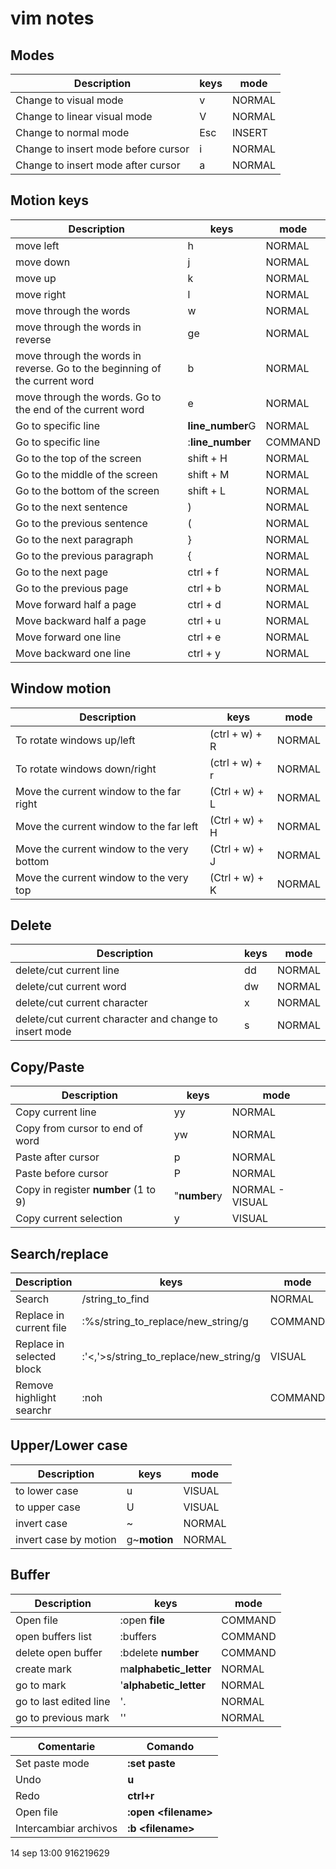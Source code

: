 # vim notes
## Modes

Description | keys | mode |
--|--|--
Change to visual mode | v | NORMAL
Change to linear visual mode | V | NORMAL
Change to normal mode | Esc | INSERT
Change to insert mode before cursor | i | NORMAL
Change to insert mode after cursor | a | NORMAL

## Motion keys

Description | keys | mode |
--|--|--
move left | h | NORMAL
move down | j | NORMAL
move up | k | NORMAL
move right | l | NORMAL
move through the words | w | NORMAL
move through the words in reverse | ge | NORMAL
move through the words in reverse. Go to the beginning of the current word | b | NORMAL
move through the words. Go to the end of the current word | e | NORMAL
Go to specific line | **line_number**G | NORMAL
Go to specific line | :**line_number** | COMMAND
Go to the top of the screen | shift + H | NORMAL
Go to the middle of the screen | shift + M | NORMAL
Go to the bottom of the screen | shift + L | NORMAL
Go to the next sentence | ) | NORMAL
Go to the previous sentence | ( | NORMAL
Go to the next paragraph | } | NORMAL
Go to the previous paragraph | { | NORMAL
Go to the next page | ctrl + f | NORMAL
Go to the previous page | ctrl + b | NORMAL
Move forward half a page | ctrl + d | NORMAL
Move backward half a page | ctrl + u | NORMAL
Move forward one line | ctrl + e | NORMAL
Move backward one line | ctrl + y | NORMAL

## Window motion

Description | keys | mode |
--|--|--
To rotate windows up/left | (ctrl + w) + R | NORMAL
To rotate windows down/right | (ctrl + w) + r | NORMAL
Move the current window to the far right | (Ctrl + w) + L | NORMAL
Move the current window to the far left | (Ctrl + w) + H | NORMAL
Move the current window to the very bottom | (Ctrl + w) + J | NORMAL
Move the current window to the very top | (Ctrl + w) + K | NORMAL

## Delete

Description | keys | mode |
--|--|--
delete/cut current line | dd | NORMAL
delete/cut current word | dw | NORMAL
delete/cut current character | x | NORMAL
delete/cut current character and change to insert mode | s | NORMAL

## Copy/Paste

Description | keys | mode |
--|--|--
Copy current line | yy | NORMAL
Copy from cursor to end of word | yw | NORMAL
Paste after cursor | p | NORMAL
Paste before cursor | P | NORMAL
Copy in register **number** (1 to 9) | "**number**y | NORMAL - VISUAL
Copy current selection | y | VISUAL

## Search/replace

Description | keys | mode |
--|--|--
Search | /string_to_find | NORMAL
Replace in current file | :%s/string_to_replace/new_string/g | COMMAND
Replace in selected block | :'<,'>s/string_to_replace/new_string/g | VISUAL
Remove highlight searchr | :noh | COMMAND

## Upper/Lower case

Description | keys | mode |
--|--|--
to lower case | u | VISUAL
to upper case | U | VISUAL
invert case | ~ | NORMAL
invert case by motion | g~**motion** | NORMAL

## Buffer

Description | keys | mode |
--|--|--
Open file | :open **file** | COMMAND
open buffers list | :buffers | COMMAND
delete open buffer | :bdelete **number** | COMMAND
create mark | m**alphabetic_letter** | NORMAL
go to mark | '**alphabetic_letter** | NORMAL
go to last edited line | '. | NORMAL
go to previous mark | '' | NORMAL

Comentarie|Comando
-------------|-------------
Set paste mode | **:set paste**
Undo | **u**
Redo | **ctrl+r**
Open file | **:open &lt;filename>**
Intercambiar archivos| **:b &lt;filename&gt;**

14 sep 13:00 916219629
